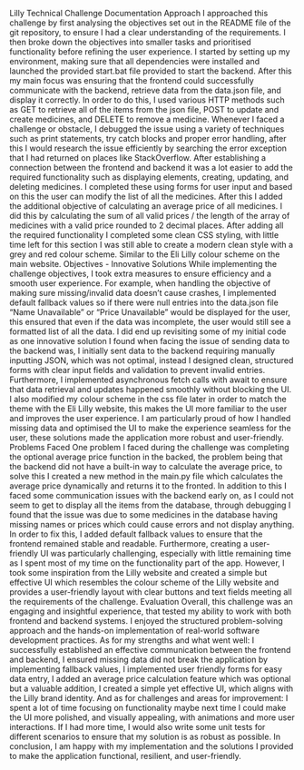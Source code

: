 Lilly Technical Challenge Documentation
Approach
I approached this challenge by first analysing the objectives set out in the README file of the git repository, to ensure I had a clear understanding of the requirements. I then broke down the objectives into smaller tasks and prioritised functionality before refining the user experience. I started by setting up my environment, making sure that all dependencies were installed and launched the provided start.bat file provided to start the backend.
After this my main focus was ensuring that the frontend could successfully communicate with the backend, retrieve data from the data.json file, and display it correctly. In order to do this, I used various HTTP methods such as GET to retrieve all of the items from the json file, POST to update and create medicines, and DELETE to remove a medicine. Whenever I faced a challenge or obstacle, I debugged the issue using a variety of techniques such as print statements, try catch blocks and proper error handling, after this I would research the issue efficiently by searching the error exception that I had returned on places like StackOverflow. 
After establishing a connection between the frontend and backend it was a lot easier to add the required functionality such as displaying elements, creating, updating, and deleting medicines. I completed these using forms for user input and based on this the user can modify the list of all the medicines. After this I added the additional objective of calculating an average price of all medicines. I did this by calculating the sum of all valid prices / the length of the array of medicines with a valid price rounded to 2 decimal places.  After adding all the required functionality I completed some clean CSS styling, with little time left for this section I was still able to create a modern clean style with a grey and red colour scheme. Similar to the Eli Lilly colour scheme on the main website.
Objectives - Innovative Solutions
While implementing the challenge objectives, I took extra measures to ensure efficiency and a smooth user experience. For example, when handling the objective of making sure missing/invalid data doesn’t cause crashes, I implemented default fallback values so if there were null entries into the data.json file “Name Unavailable” or “Price Unavailable” would be displayed for the user, this ensured that even if the data was incomplete, the user would still see a formatted list of all the data. I did end up revisiting some of my initial code as one innovative solution I found when facing the issue of sending data to the backend was, I initially sent data to the backend requiring manually inputting JSON, which was not optimal, instead I designed clean, structured forms with clear input fields and validation to prevent invalid entries. Furthermore, I implemented asynchronous fetch calls with await to ensure that data retrieval and updates happened smoothly without blocking the UI. I also modified my colour scheme in the css file later in order to match the theme with the Eli Lilly website, this makes the UI more familiar to the user and improves the user experience. I am particularly proud of how I handled missing data and optimised the UI to make the experience seamless for the user, these solutions made the application more robust and user-friendly. 
Problems Faced
One problem I faced during the challenge was completing the optional average price function in the backed, the problem being that the backend did not have a built-in way to calculate the average price, to solve this I created a new method in the main.py file which calculates the average price dynamically and returns it to the fronted. 
In addition to this I faced some communication issues with the backend early on, as I could not seem to get to display all the items from the database, through debugging I found that the issue was due to some medicines in the database having missing names or prices which could cause errors and not display anything. In order to fix this, I added default fallback values to ensure that the frontend remained stable and readable. 
Furthermore, creating a user-friendly UI was particularly challenging, especially with little remaining time as I spent most of my time on the functionality part of the app. However, I took some inspiration from the Lilly website and created a simple but effective UI which resembles the colour scheme of the Lilly website and provides a user-friendly layout with clear buttons and text fields meeting all the requirements of the challenge.
Evaluation
Overall, this challenge was an engaging and insightful experience, that tested my ability to work with both frontend and backend systems. I enjoyed the structured problem-solving approach and the hands-on implementation of real-world software development practices. As for my strengths and what went well: I successfully established an effective communication between the frontend and backend, I ensured missing data did not break the application by implementing fallback values, I implemented user friendly forms for easy data entry, I added an average price calculation feature which was optional but a valuable addition, I created a simple yet effective UI, which aligns with the Lilly brand identity. And as for challenges and areas for improvement: I spent a lot of time focusing on functionality maybe next time I could make the UI more polished, and visually appealing, with animations and more user interactions. If I had more time, I would also write some unit tests for different scenarios to ensure that my solution is as robust as possible. In conclusion, I am happy with my implementation and the solutions I provided to make the application functional, resilient, and user-friendly.
